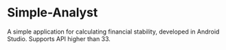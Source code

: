 # Simple-Analyst
A simple application for calculating financial stability, developed in Android Studio. Supports API higher than 33.

